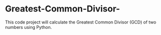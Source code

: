 # Greatest-Common-Divisor-
This code project will calculate the Greatest Common Divisor (GCD) of two numbers using Python.
